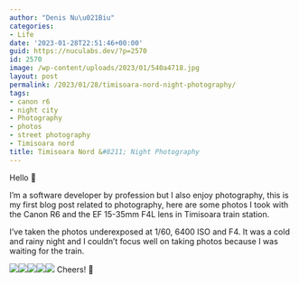 ```yaml
---
author: "Denis Nu\u021Biu"
categories:
- Life
date: '2023-01-28T22:51:46+00:00'
guid: https://nuculabs.dev/?p=2570
id: 2570
image: /wp-content/uploads/2023/01/540a4718.jpg
layout: post
permalink: /2023/01/28/timisoara-nord-night-photography/
tags:
- canon r6
- night city
- Photography
- photos
- street photography
- Timisoara nord
title: Timisoara Nord &#8211; Night Photography
---
```

Hello 👋


I’m a software developer by profession but I also enjoy photography, this is my first blog post related to photography, here are some photos I took with the Canon R6 and the EF 15-35mm F4L lens in Timisoara train station.


I’ve taken the photos underexposed at 1/60, 6400 ISO and F4. It was a cold and rainy night and I couldn’t focus well on taking photos because I was waiting for the train.


![](/wp-content/uploads/2023/01/540a4701.jpg?w=1024)![](/wp-content/uploads/2023/01/540a4702.jpg?w=672)![](/wp-content/uploads/2023/01/540a4705.jpg?w=1024)![](/wp-content/uploads/2023/01/540a4714.jpg?w=766)![](/wp-content/uploads/2023/01/540a4718.jpg?w=1024)
Cheers! 🍺